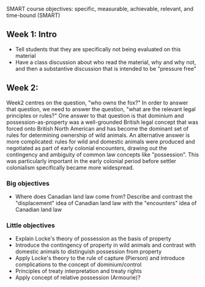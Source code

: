 

SMART course objectives: specific, measurable, achievable, relevant, and time-bound (SMART)

## Week 1: Intro

- Tell students that they are specifically not being evaluated on this material
- Have a class discussion about who read the material, why and why not, and then a substantive discussion that is intended to be "pressure free"

## Week 2: 

Week2 centres on the question, "who owns the fox?" In order to answer that question, we need to answer the question, "what are the relevant legal principles or rules?" One answer to that question is that dominium and possession-as-property was a well-grounded British legal concept that was forced onto British North American and has become the dominant set of rules for determining ownership of wild animals. An alternative answer is more complicated: rules for wild and domestic animals were produced and negotiated as part of early colonial encounters, drawing out the contingency and ambiguity of common law concepts like "possession". This was particularly important in the early colonial period before settler colonialism specifically became more widespread. 

### Big objectives

- Where does Canadian land law come from? Describe and contrast the "displacement" idea of Canadian land law with the "encounters" idea of Canadian land law 

### Little objectives

- Explain Locke's theory of possession as the basis of property
- Introduce the contingency of property in wild animals and contrast with domestic animals to distinguish possession from property
- Apply Locke's theory to the rule of capture (Pierson) and introduce complications to the concept of dominium/control
- Principles of treaty interpretation and treaty rights 
- Apply concept of relative possession (Armourie)? 